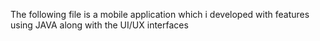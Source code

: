 The following file is a mobile application which i developed with features using JAVA along with the UI/UX interfaces
